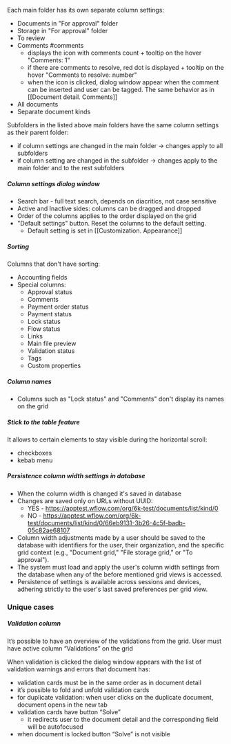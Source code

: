 
Each main folder has its own separate column settings:
* Documents in "For approval" folder
* Storage in "For approval" folder
* To review
* Comments #comments 
	* displays the icon with comments count + tooltip on the hover "Comments: 1"
	* if there are comments to resolve, red dot is displayed + tooltip on the hover "Comments to resolve: number"
	* when the icon is clicked, dialog window appear when the comment can be inserted and user can be tagged. The same behavior as in [[Document detail. Comments]]
* All documents
* Separate document kinds

Subfolders in the listed above main folders have the same column settings as their parent folder:
* if column settings are changed in the main folder -> changes apply to all subfolders
* if column setting are changed in the subfolder -> changes apply to the main folder and to the rest subfolders

##### Column settings dialog window
* Search bar - full text search, depends on diacritics, not case sensitive
* Active and Inactive sides: columns can be dragged and dropped
* Order of the columns applies to the order displayed on the grid
* "Default settings" button. Reset the columns to the default setting. 
	* Default setting is set in [[Customization. Appearance]]

##### Sorting
Columns that don't have sorting:
* Accounting fields
* Special columns:
	* Approval status
	* Comments
	* Payment order status
	* Payment status
	* Lock status
	* Flow status
	* Links
	* Main file preview
	* Validation status
	* Tags
	* Custom properties

##### Column names

* Columns such as "Lock status" and "Comments" don't display its names on the grid

##### Stick to the table feature
It allows to certain elements to stay visible during the horizontal scroll:
* checkboxes 
* kebab menu

##### Persistence column width settings in database

* When the column width is changed it's saved in database
* Changes are saved only on URLs without UUID:
	* YES - https://apptest.wflow.com/org/6k-test/documents/list/kind/0
	* NO - https://apptest.wflow.com/org/6k-test/documents/list/kind/0/66eb9131-3b26-4c5f-badb-05c82ae68107
* Column width adjustments made by a user should be saved to the database with identifiers for the user, their organization, and the specific grid context (e.g., "Document grid," "File storage grid," or "To approval").
* The system must load and apply the user's column width settings from the database when any of the before mentioned grid views is accessed.
* Persistence of settings is available across sessions and devices, adhering strictly to the user's last saved preferences per grid view.

### Unique cases

##### Validation column

It’s possible to have an overview of the validations from the grid.
User must have active column “Validations” on the grid

When validation is clicked the dialog window appears with the list of validation warnings and errors that document has:
- validation cards must be in the same order as in document detail
- it’s possible to fold and unfold validation cards
- for duplicate validation: when user clicks on the duplicate document, document opens in the new tab
- validation cards have button “Solve”
    - it redirects user to the document detail and the corresponding field will be autofocused
- when document is locked button “Solve” is not visible
